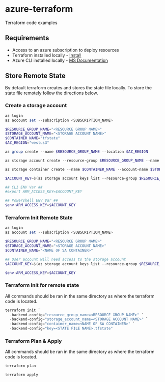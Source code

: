 # azure-terraform

Terraform code examples

## Requirements

* Access to an azure subscription to deploy resources
* Terraform installed locally - [Install](https://learn.hashicorp.com/tutorials/terraform/install-cli)
* Azure CLI installed locally - [MS Documentation](https://docs.microsoft.com/en-us/cli/azure/install-azure-cli)

## Store Remote State

By default terraform creates and stores the state file locally. To store the state file remotely follow the directions below.

### Create a storage account

```powershell
az login
az account set --subscription <SUBSCRIPTION_NAME>

$RESOURCE_GROUP_NAME="<RESOURCE GROUP NAME>"
$STORAGE_ACCOUNT_NAME="<STORAGE ACCOUNT NAME>"
$CONTAINER_NAME="tfstate"
$AZ_REGION="westus3"

az group create --name $RESOURCE_GROUP_NAME --location $AZ_REGION

az storage account create --resource-group $RESOURCE_GROUP_NAME --name $STORAGE_ACCOUNT_NAME --sku Standard_LRS --encryption-services blob

az storage container create --name $CONTAINER_NAME --account-name $STORAGE_ACCOUNT_NAME

$ACCOUNT_KEY=$(az storage account keys list --resource-group $RESOURCE_GROUP_NAME --account-name $STORAGE_ACCOUNT_NAME --query '[0].value' -o tsv)

## CLI ENV Var ##
#export ARM_ACCESS_KEY=$ACCOUNT_KEY

## Powershell ENV Var ##
$env:ARM_ACCESS_KEY=$ACCOUNT_KEY
```

### Terraform Init Remote State

```powershell
az login
az account set --subscription <SUBSCRIPTION_NAME>

$RESOURCE_GROUP_NAME="<RESOURCE GROUP NAME>"
$STORAGE_ACCOUNT_NAME="<STORAGE ACCOUNT NAME>"
$CONTAINER_NAME="<NAME OF SA CONTAINER>"

## User account will need access to the storage account
$ACCOUNT_KEY=$(az storage account keys list --resource-group $RESOURCE_GROUP_NAME --account-name $STORAGE_ACCOUNT_NAME --query '[0].value' -o tsv)

$env:ARM_ACCESS_KEY=$ACCOUNT_KEY
```

### Terraform Init for remote state

All commands should be ran in the same directory as where the terraform code is located.

```powershell
terraform init `
  -backend-config="resource_group_name=<RESOURCE GROUP NAME>" `
  -backend-config="storage_account_name=<STORAGE ACCOUNT NAME>" `
  -backend-config="container_name=<NAME OF SA CONTAINER>" `
  -backend-config="key=<STATE FILE NAME>.tfstate"
```

### Terraform Plan & Apply

All commands should be ran in the same directory as where the terraform code is located.

```Powershell
terraform plan

terraform apply
```
